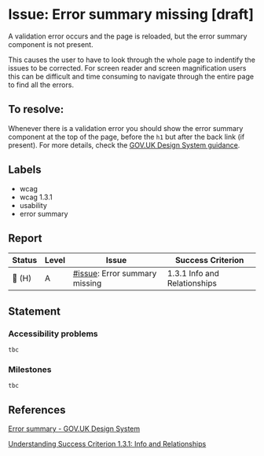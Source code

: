 # Issue: Error summary missing [draft]

A validation error occurs and the page is reloaded, but the error summary component is not present.

This causes the user to have to look through the whole page to indentify the issues to be corrected. For screen reader and screen magnification users this can be difficult and time consuming to navigate through the entire page to find all the errors.

## To resolve:

Whenever there is a validation error you should show the error summary component at the top of the page, before the `h1` but after the back link (if present). For more details, check the [GOV.UK Design System guidance](https://design-system.service.gov.uk/components/error-summary/#where-to-put-the-error-summary).

## Labels

- wcag
- wcag 1.3.1
- usability
- error summary

## Report

| Status | Level | Issue | Success Criterion |
| ------ | ----- | ----- | ----------------- |
| 🔴 (H) | A    | [#issue](): Error summary missing | 1.3.1 Info and Relationships |

## Statement

### Accessibility problems

```
tbc
```

### Milestones

```
tbc
```

## References

[Error summary - GOV.UK Design System](https://design-system.service.gov.uk/components/error-summary/)

[Understanding Success Criterion 1.3.1: Info and Relationships](https://www.w3.org/WAI/WCAG21/Understanding/info-and-relationships)
